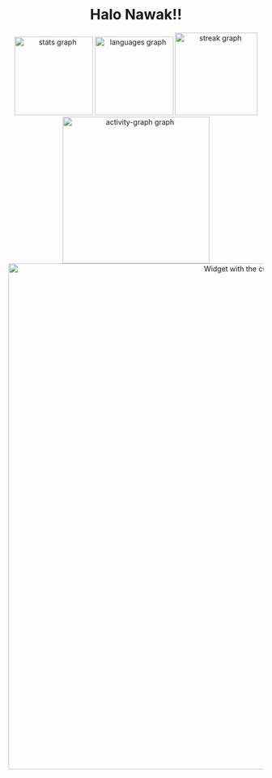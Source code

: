 <br clear="both">
<h1 align="center">Halo Nawak!!</h1>
<div align="center">
  <img src="https://github-readme-stats.vercel.app/api?username=eerfinn&hide_title=true&hide_rank=false&show_icons=true&include_all_commits=true&count_private=true&disable_animations=false&theme=github_dark&locale=en&hide_border=true&order=1" height="155" alt="stats graph"  />
  <img src="https://github-readme-stats.vercel.app/api/top-langs?username=eerfinn&locale=en&hide_title=true&layout=compact&card_width=320&langs_count=6&theme=github_dark&hide_border=true&order=2" height="155" alt="languages graph"  />
  <img src="https://streak-stats.demolab.com?user=eerfinn&locale=en&mode=daily&theme=tokyonight&hide_border=true&border_radius=16&order=3" height="163" alt="streak graph"  />
  <img src="https://github-readme-activity-graph.vercel.app/graph?username=eerfinn&radius=16&theme=github-dark&area=true&order=5&hide_title=true&hide_border=true" height="290" alt="activity-graph graph"  />
</div>

<div align="center">
  <img src="https://spotify-recently-played-readme.vercel.app/api?user=yz1l2ya3yvej80zmfg3l8dgpj&unique={true|1|on|yes}?theme=dark&spin=false&scan=false&rainbow=false" alt="Widget with the current Spotify song" width="1000" />
</div>
